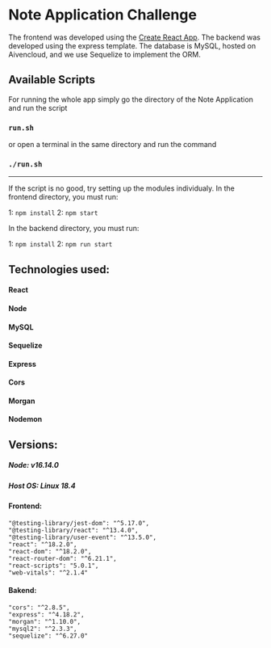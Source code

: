 # Note Application Challenge

The frontend was developed using the [Create React App](https://github.com/facebook/create-react-app).
The backend was developed using the express template.
The database is MySQL, hosted on Aivencloud, and we use Sequelize to implement the ORM.

## Available Scripts

For running the whole app simply go the directory of the Note Application and run the script

### `run.sh`

or open a terminal in the same directory and run the command

### `./run.sh`

----------------------------------------------------------------------------------------------------
If the script is no good, try setting up the modules individualy.
In the frontend directory, you must run:

1: `npm install`
2: `npm start`

In the backend directory, you must run:

1: `npm install`
2: `npm run start`

## Technologies used:

#### React
#### Node
#### MySQL
#### Sequelize
#### Express
#### Cors
#### Morgan
#### Nodemon

## Versions:
##### Node: v16.14.0
##### Host OS: Linux 18.4
#### Frontend:
    "@testing-library/jest-dom": "^5.17.0",
    "@testing-library/react": "^13.4.0",
    "@testing-library/user-event": "^13.5.0",
    "react": "^18.2.0",
    "react-dom": "^18.2.0",
    "react-router-dom": "^6.21.1",
    "react-scripts": "5.0.1",
    "web-vitals": "^2.1.4"

#### Bakend:
    "cors": "^2.8.5",
    "express": "^4.18.2",
    "morgan": "^1.10.0",
    "mysql2": "^2.3.3",
    "sequelize": "^6.27.0"
